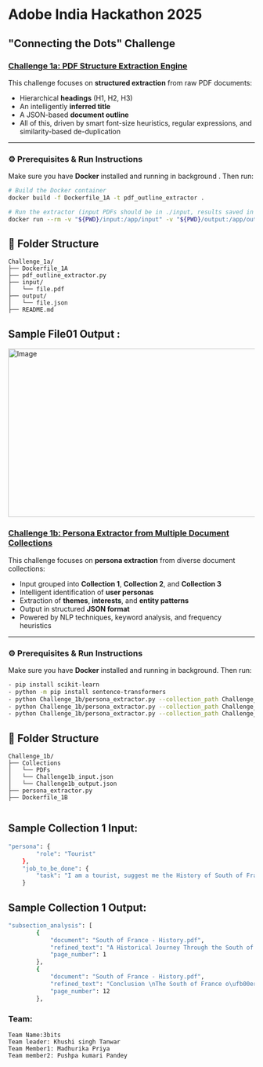 
# Adobe India Hackathon 2025

## "Connecting the Dots" Challenge

### [Challenge 1a: PDF Structure Extraction Engine](./Challenge_1a/README.md)

This challenge focuses on **structured extraction** from raw PDF documents:

- Hierarchical **headings** (H1, H2, H3)
- An intelligently **inferred title**
- A JSON-based **document outline**
- All of this, driven by smart font-size heuristics, regular expressions, and similarity-based de-duplication

---

### ⚙️ Prerequisites & Run Instructions

Make sure you have **Docker** installed and running in background . Then run:

```bash
# Build the Docker container
docker build -f Dockerfile_1A -t pdf_outline_extractor .

# Run the extractor (input PDFs should be in ./input, results saved in ./output)
docker run --rm -v "${PWD}/input:/app/input" -v "${PWD}/output:/app/output" pdf_outline_extractor

```

## 📁 Folder Structure

```text
Challenge_1a/
├── Dockerfile_1A
├── pdf_outline_extractor.py
├── input/
│   └── file.pdf
├── output/
│   └── file.json
├── README.md

```
## Sample File01 Output :
<img width="827" height="343" alt="Image" src="https://github.com/user-attachments/assets/3272fa06-2d64-4d07-955f-143a6c190f3d" />





### [Challenge 1b: Persona Extractor from Multiple Document Collections](./Challenge_1b/README.md)

This challenge focuses on **persona extraction** from diverse document collections:

- Input grouped into **Collection 1**, **Collection 2**, and **Collection 3**
- Intelligent identification of **user personas**
- Extraction of **themes**, **interests**, and **entity patterns**
- Output in structured **JSON format**
- Powered by NLP techniques, keyword analysis, and frequency heuristics

---

### ⚙️ Prerequisites & Run Instructions

Make sure you have **Docker** installed and running in background. Then run:

```bash
- pip install scikit-learn
- python -m pip install sentence-transformers
- python Challenge_1b/persona_extractor.py --collection_path Challenge_1b/"Collection 1"
- python Challenge_1b/persona_extractor.py --collection_path Challenge_1b/"Collection 2"
- python Challenge_1b/persona_extractor.py --collection_path Challenge_1b/"Collection 3"

```

## 📁 Folder Structure

```text
Challenge_1b/
├── Collections
│   └── PDFs
│   └── Challenge1b_input.json
│   └── Challenge1b_output.json
├── persona_extractor.py
├── Dockerfile_1B


```


## Sample Collection 1 Input:

```bash
"persona": {
        "role": "Tourist"
    },
    "job_to_be_done": {
        "task": "I am a tourist, suggest me the History of South of France"
    }
```

## Sample Collection 1 Output:

```bash
"subsection_analysis": [
        {
            "document": "South of France - History.pdf",
            "refined_text": "A Historical Journey Through the South of France \nIntroduction \nThe South of France, renowned for its picturesque landscapes, charming villages, and \nstunning coastline, is also steeped in history. From ancient Roman ruins to medieval \nfortresses and Renaissance architecture, this region o\ufb00ers a fascinating glimpse into the past. \nThis guide will take you through the histories of major cities, famous historical sites, and other \npoints of interest to help you plan an enriching and unforgettable trip. \n \n \n",
            "page_number": 1
        },
        {
            "document": "South of France - History.pdf",
            "refined_text": "Conclusion \nThe South of France o\ufb00ers a rich tapestry of history, culture, and architecture that is sure to \ncaptivate any traveler. From the ancient Roman ruins of N\u00eemes and Arles to the medieval \nfortresses of Carcassonne and Avignon, each city and town has its own unique story to tell. \nWhether you're exploring the vibrant streets of Marseille, the elegant boulevards of Aix-en-\nProvence, or the charming squares of Montpellier, you'll find a wealth of historical treasures \nwaiting to be discovered. Use this guide to plan your journey through the South of France and \nimmerse yourself in the fascinating history of this beautiful region. \n \n",
            "page_number": 12
        },
```
###  Team:


```text
Team Name:3bits
Team leader: Khushi singh Tanwar
Team Member1: Madhurika Priya
Team member2: Pushpa kumari Pandey

```
